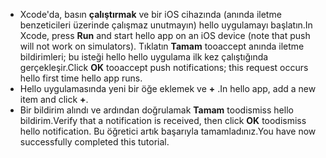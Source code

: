 
* <span data-ttu-id="e23d4-101">Xcode'da, basın **çalıştırmak** ve bir iOS cihazında (anında iletme benzeticileri üzerinde çalışmaz unutmayın) hello uygulamayı başlatın.</span><span class="sxs-lookup"><span data-stu-id="e23d4-101">In Xcode, press **Run** and start hello app on an iOS device (note that push will not work on simulators).</span></span> <span data-ttu-id="e23d4-102">Tıklatın **Tamam** tooaccept anında iletme bildirimleri; bu isteği hello hello uygulama ilk kez çalıştığında gerçekleşir.</span><span class="sxs-lookup"><span data-stu-id="e23d4-102">Click **OK** tooaccept push notifications; this request occurs hello first time hello app runs.</span></span>
* <span data-ttu-id="e23d4-103">Hello uygulamasında yeni bir öğe eklemek ve  **+** .</span><span class="sxs-lookup"><span data-stu-id="e23d4-103">In hello app, add a new item and click **+**.</span></span>
* <span data-ttu-id="e23d4-104">Bir bildirim alındı ve ardından doğrulamak **Tamam** toodismiss hello bildirim.</span><span class="sxs-lookup"><span data-stu-id="e23d4-104">Verify that a notification is received, then click **OK** toodismiss hello notification.</span></span> <span data-ttu-id="e23d4-105">Bu öğretici artık başarıyla tamamladınız.</span><span class="sxs-lookup"><span data-stu-id="e23d4-105">You have now successfully completed this tutorial.</span></span>

